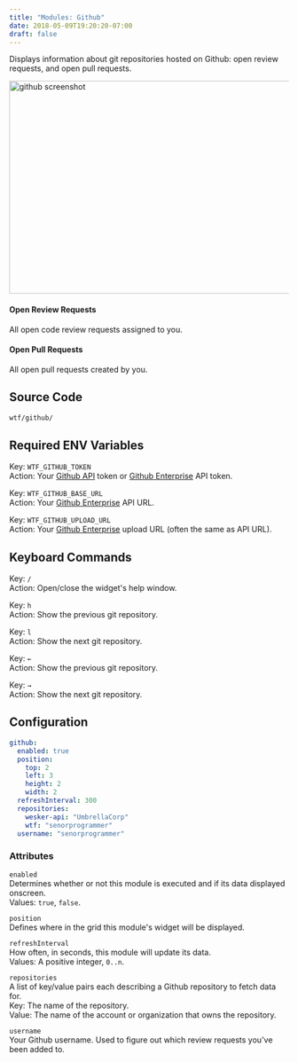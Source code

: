 ```yaml
---
title: "Modules: Github"
date: 2018-05-09T19:20:20-07:00
draft: false
---
```


Displays information about git repositories hosted on Github: open
review requests, and open pull requests.

<img src="/imgs/modules/github.png" width="640" height="384" alt="github screenshot" />

#### Open Review Requests

All open code review requests assigned to you.

#### Open Pull Requests

All open pull requests created by you.

## Source Code

```bash
wtf/github/
```

## Required ENV Variables

<span class="caption">Key:</span> `WTF_GITHUB_TOKEN` <br />
<span class="caption">Action:</span> Your <a href="https://developer.github.com/v3/oauth_authorizations/#create-a-new-authorization">Github API</a> token or <a href="https://developer.github.com/enterprise/2.13/v3/enterprise-admin/">Github Enterprise</a> API token.

<span class="caption">Key:</span> `WTF_GITHUB_BASE_URL` <br />
<span class="caption">Action:</span> Your <a href="https://developer.github.com/enterprise/2.13/v3/enterprise-admin/">Github Enterprise</a> API URL.

<span class="caption">Key:</span> `WTF_GITHUB_UPLOAD_URL` <br />
<span class="caption">Action:</span> Your <a href="https://developer.github.com/enterprise/2.13/v3/enterprise-admin/">Github Enterprise</a> upload URL (often the same as API URL).

## Keyboard Commands

<span class="caption">Key:</span> `/` <br />
<span class="caption">Action:</span> Open/close the widget's help window.

<span class="caption">Key:</span> `h` <br />
<span class="caption">Action:</span> Show the previous git repository.

<span class="caption">Key:</span> `l` <br />
<span class="caption">Action:</span> Show the next git repository.

<span class="caption">Key:</span> `←` <br />
<span class="caption">Action:</span> Show the previous git repository.

<span class="caption">Key:</span> `→` <br />
<span class="caption">Action:</span> Show the next git repository.

## Configuration

```yaml
github:
  enabled: true
  position:
    top: 2
    left: 3
    height: 2
    width: 2
  refreshInterval: 300
  repositories:
    wesker-api: "UmbrellaCorp"
    wtf: "senorprogrammer"
  username: "senorprogrammer"
```

### Attributes

`enabled` <br />
Determines whether or not this module is executed and if its data displayed onscreen. <br />
Values: `true`, `false`.

`position` <br />
Defines where in the grid this module's widget will be displayed. <br />

`refreshInterval` <br />
How often, in seconds, this module will update its data. <br />
Values: A positive integer, `0..n`.

`repositories` <br />
A list of key/value pairs each describing a Github repository to fetch data
for. <br />
<span class="caption">Key:</span> The name of the repository. <br />
<span class="caption">Value:</span> The name of the account or organization that owns the repository.

`username` <br />
Your Github username. Used to figure out which review requests you've
been added to.
